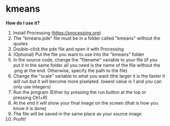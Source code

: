 # kmeans
<b>How do I use it?</b>
1. Install Processing (https://processing.org)
2. The "kmeans.pde" file must be in a folder called "kmeans" without the quotes
3. Double-click the pde file and open it with Processing
4. (Optional) Put the file you want to use into the "kmeans" folder
5. In the source code, change the "filename" variable to your file (if you put it in the same folder all you need is the name of the file without the .png at the end. Otherwise, specify the path to the file)
6. Change the "scale" variable to what you want (the larger it is the faster it will run but it will become more pixelated. lowest value is 1 and you can only use integers)
7. Run the program (Either by pressing the run button at the top or pressing Ctrl+R)
8. At the end it will show your final image on the screen (that is how you know it is done)
9. The file will be saved in the same place as your source image
10. Profit!
